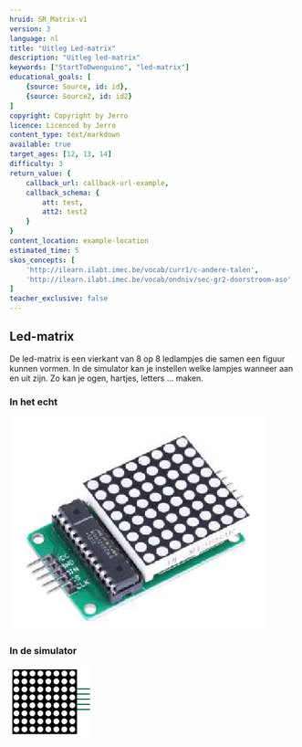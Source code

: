 ```yaml
---
hruid: SR_Matrix-v1
version: 3
language: nl
title: "Uitleg Led-matrix"
description: "Uitleg led-matrix"
keywords: ["StartToDwenguino", "led-matrix"]
educational_goals: [
    {source: Source, id: id}, 
    {source: Source2, id: id2}
]
copyright: Copyright by Jerro
licence: Licenced by Jerro
content_type: text/markdown
available: true
target_ages: [12, 13, 14]
difficulty: 3
return_value: {
    callback_url: callback-url-example,
    callback_schema: {
        att: test,
        att2: test2
    }
}
content_location: example-location
estimated_time: 5
skos_concepts: [
    'http://ilearn.ilabt.imec.be/vocab/curr1/c-andere-talen', 
    'http://ilearn.ilabt.imec.be/vocab/ondniv/sec-gr2-doorstroom-aso'
]
teacher_exclusive: false
---
```


## Led-matrix

De led-matrix is een vierkant van 8 op 8 ledlampjes die samen een figuur kunnen vormen. In de simulator kan je instellen welke lampjes wanneer aan en uit zijn. Zo kan je ogen, hartjes, letters ... maken.

### In het echt

![](embed/ledmatrix.png "led-matrix")

### In de simulator

![](embed/led_matrix.png "led-matrix simulator")